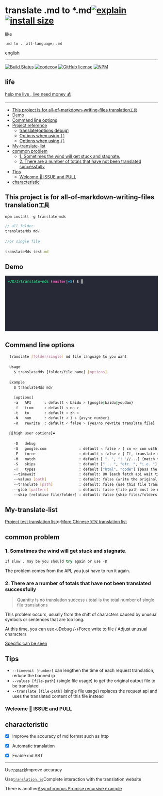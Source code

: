 # translate .md to \*.md[![explain](http://llever.com/explain.svg)](https://github.com/chinanf-boy/explain-translateMds) [![install size](https://packagephobia.now.sh/badge?p=translate-mds)](https://packagephobia.now.sh/result?p=translate-mds)

like

```bash
.md to .「all-language」.md
```

[english](./README.en.md)

---

[![Build Status](https://travis-ci.org/chinanf-boy/translate-mds.svg?branch=master)](https://travis-ci.org/chinanf-boy/translate-mds)
[![codecov](https://codecov.io/gh/chinanf-boy/translate-mds/branch/master/graph/badge.svg)](https://codecov.io/gh/chinanf-boy/translate-mds)
[![GitHub license](https://img.shields.io/github/license/chinanf-boy/translate-mds.svg)](https://github.com/chinanf-boy/translate-mds/blob/master/License)
[![NPM](https://nodei.co/npm/translate-mds.png)](https://nodei.co/npm/translate-mds/)

## life

[help me live , live need money 💰](https://github.com/chinanf-boy/live-need-money)

---

<!-- START doctoc generated TOC please keep comment here to allow auto update -->
<!-- DON'T EDIT THIS SECTION, INSTEAD RE-RUN doctoc TO UPDATE -->

- [This project is for all-of-markdown-writing-files translation`工具`](#this-project-is-for-all-of-markdown-writing-files-translation%E5%B7%A5%E5%85%B7)
- [Demo](#demo)
- [Command line options](#command-line-options)
- [Project reference](#project-reference)
  - [translate(options,debug)](#translateoptionsdebug)
  - [Options when using `[]`](#options-when-using-)
  - [Options when using `{}`](#options-when-using-)
- [My-translate-list](#my-translate-list)
- [common problem](#common-problem)
  - [1. Sometimes the wind will get stuck and stagnate.](#1--sometimes-the-wind-will-get-stuck-and-stagnate)
  - [2. There are a number of totals that have not been translated successfully](#2--there-are-a-number-of-totals-that-have-not-been-translated-successfully)
- [Tips](#tips)
  - [Welcome 👏 ISSUE and PULL](#welcome--issue-and-pull)
- [characteristic](#characteristic)

<!-- END doctoc generated TOC please keep comment here to allow auto update -->

## This project is for all-of-markdown-writing-files translation`工具`

```js
npm install -g translate-mds
```

```js
// all folder·
translateMds md/

//or single file

translateMds test.md
```

## Demo

![demo](./imgs/demo.gif)

## Command line options

```bash
  translate [folder/single] md file language to you want

  Usage
    $ translateMds [folder/file name] [options]

  Example
    $ translateMds md/

    [options]
    -a   API      : default < baidu > {google|baidu|youdao}
    -f   from     : default < en >
    -t   to       : default < zh >
    -N   num      : default < 1 > {async number}
    -R   rewrite  : default < false > {yes/no rewrite translate file}

  🌟[high user options]❤️

    -D   debug
    -G   google.com               : default < false > { cn => com with Google api }
    -F   force                    : default < false > { If, translate result is no 100%, force wirte md file }
    -M   match                    : default [ ". ", "! "//...] {match this str, merge translate result }
    -S   skips                    : default ["... ", "etc. ", "i.e. "] {match this str will, skip merge translate result}
    -T   types                    : default ["html", "code"] {pass the md AST type}
    --timewait                    : default: 80 {each fetch api wait time}
    --values [path]               : default: false {write the original of wait for translate file} [single file])
    --translate [path]            : default: false {use this file translate} [single file]
    --glob [pattern]              : default: false {file path must be match, then be transalte}
    --skip [relative file/folder] : default: false {skip files/folders string, split with `,` }
```

## My-translate-list

[Project test translation list](https://github.com/chinanf-boy/translate-mds-test-list)or[More Chinese 🇨🇳 translation list](https://github.com/chinanf-boy/chinese-translate-list)

## common problem

### 1. Sometimes the wind will get stuck and stagnate.

```js
If slow , may be you should try again or use -D
```

The problem comes from the API, you just have to run it again.

### 2. There are a number of totals that have not been translated successfully

> Quantity is no translation success / total is the total number of single file translations

This problem occurs, usually from the shift of characters caused by unusual symbols or sentences that are too long.

At this time, you can use`-D`Debug /`-F`Force write to file / Adjust unusual characters

[Specific can be seen](https://github.com/chinanf-boy/translate-mds/issues/22)

## Tips

- `--timewait [number]` can lengthen the time of each request translation, reduce the banned ip
- `--values [file-path]` (single file usage) to get the original output file to be translated
- `--translate [file-path]` (single file usage) replaces the request api and uses the translated content of this file instead

### Welcome 👏 ISSUE and PULL

## characteristic

- [x] Improve the accuracy of md format such as http

- [x] Automatic translation

- [x] Enable md AST

---

Use[`remark`](https://github.com/wooorm/remark)Improve accuracy

Use[`translation.js`](https://github.com/Selection-Translator/translation.js)Complete interaction with the translation website

There is another[Asynchronous Promise recursive example](https://github.com/chinanf-boy/translate-mds/blob/master/src/setObjectKey.js#L78)
